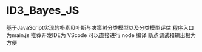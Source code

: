 # ID3_Bayes_JS
基于JavaScript实现的朴素贝叶斯与决策树分类模型以及分类模型评估
程序入口为main.js 推荐开发IDE为 VScode 可以直接进行 node 编译 断点调试和输出极为方便
